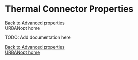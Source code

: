 # Thermal Connector Properties

[Back to Advanced properties](README.md#advanced-usage)  
[URBANopt home](README.md)

TODO: Add documentation here

[Back to Advanced properties](README.md#advanced-usage)  
[URBANopt home](README.md)

